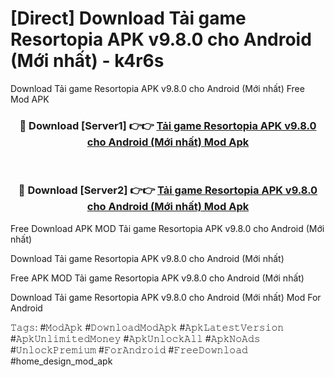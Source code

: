 # [Direct] Download Tải game Resortopia APK v9.8.0 cho Android (Mới nhất) - k4r6s
Download Tải game Resortopia APK v9.8.0 cho Android (Mới nhất) Free Mod APK

<div align="center">
<h3>🔴 Download [Server1] 👉👉 <a href="https://apk-comot.site?title=Tải_game_Resortopia_APK_v9.8.0_cho_Android_(Mới_nhất)">Tải game Resortopia APK v9.8.0 cho Android (Mới nhất) Mod Apk</a></h3><br>

<h3>🔴 Download [Server2] 👉👉 <a href="https://apk-comot.site?title=Tải_game_Resortopia_APK_v9.8.0_cho_Android_(Mới_nhất)">Tải game Resortopia APK v9.8.0 cho Android (Mới nhất) Mod Apk</a></h3>
</div>


Free Download APK MOD Tải game Resortopia APK v9.8.0 cho Android (Mới nhất)

Download Tải game Resortopia APK v9.8.0 cho Android (Mới nhất) 

Free APK MOD Tải game Resortopia APK v9.8.0 cho Android (Mới nhất) 

Download Tải game Resortopia APK v9.8.0 cho Android (Mới nhất) Mod For Android

𝚃𝚊𝚐𝚜: #𝙼𝚘𝚍𝙰𝚙𝚔 #𝙳𝚘𝚠𝚗𝚕𝚘𝚊𝚍𝙼𝚘𝚍𝙰𝚙𝚔 #𝙰𝚙𝚔𝙻𝚊𝚝𝚎𝚜𝚝𝚅𝚎𝚛𝚜𝚒𝚘𝚗 #𝙰𝚙𝚔𝚄𝚗𝚕𝚒𝚖𝚒𝚝𝚎𝚍𝙼𝚘𝚗𝚎𝚢 #𝙰𝚙𝚔𝚄𝚗𝚕𝚘𝚌𝚔𝙰𝚕𝚕 #𝙰𝚙𝚔𝙽𝚘𝙰𝚍𝚜 #𝚄𝚗𝚕𝚘𝚌𝚔𝙿𝚛𝚎𝚖𝚒𝚞𝚖 #𝙵𝚘𝚛𝙰𝚗𝚍𝚛𝚘𝚒𝚍 #𝙵𝚛𝚎𝚎𝙳𝚘𝚠𝚗𝚕𝚘𝚊𝚍 #home_design_mod_apk